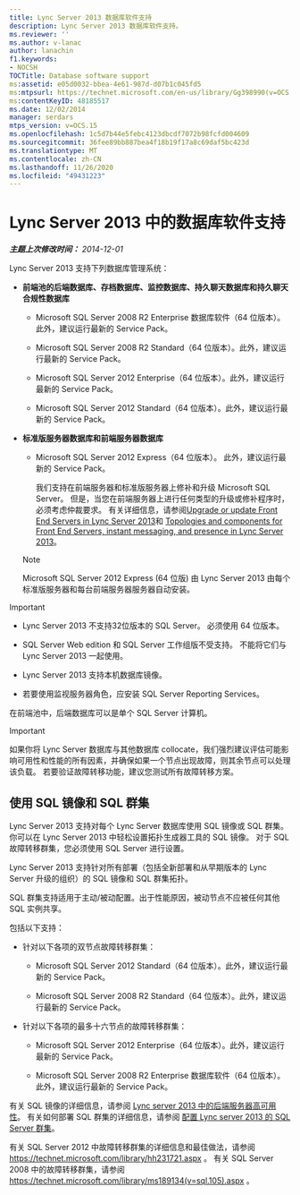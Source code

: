 ```yaml
---
title: Lync Server 2013 数据库软件支持
description: Lync Server 2013 数据库软件支持。
ms.reviewer: ''
ms.author: v-lanac
author: lanachin
f1.keywords:
- NOCSH
TOCTitle: Database software support
ms:assetid: e05d0032-bbea-4e61-987d-d07b1c045fd5
ms:mtpsurl: https://technet.microsoft.com/en-us/library/Gg398990(v=OCS.15)
ms:contentKeyID: 48185517
ms.date: 12/02/2014
manager: serdars
mtps_version: v=OCS.15
ms.openlocfilehash: 1c5d7b44e5febc4123dbcdf7072b98fcfd004609
ms.sourcegitcommit: 36fee89bb887bea4f18b19f17a8c69daf5bc423d
ms.translationtype: MT
ms.contentlocale: zh-CN
ms.lasthandoff: 11/26/2020
ms.locfileid: "49431223"
---
```

# <a name="database-software-support-in-lync-server-2013"></a>Lync Server 2013 中的数据库软件支持

<div data-xmlns="http://www.w3.org/1999/xhtml">

<div class="topic" data-xmlns="http://www.w3.org/1999/xhtml" data-msxsl="urn:schemas-microsoft-com:xslt" data-cs="https://msdn.microsoft.com/">

<div data-asp="https://msdn2.microsoft.com/asp">



</div>

<div id="mainSection">

<div id="mainBody">

<span> </span>

_**主题上次修改时间：** 2014-12-01_

Lync Server 2013 支持下列数据库管理系统：

  - **前端池的后端数据库、存档数据库、监控数据库、持久聊天数据库和持久聊天合规性数据库**
    
      - Microsoft SQL Server 2008 R2 Enterprise 数据库软件（64 位版本）。此外，建议运行最新的 Service Pack。
    
      - Microsoft SQL Server 2008 R2 Standard（64 位版本）。此外，建议运行最新的 Service Pack。
    
      - Microsoft SQL Server 2012 Enterprise（64 位版本）。此外，建议运行最新的 Service Pack。
    
      - Microsoft SQL Server 2012 Standard（64 位版本）。此外，建议运行最新的 Service Pack。

  - **标准版服务器数据库和前端服务器数据库**
    
      - Microsoft SQL Server 2012 Express（64 位版本）。 此外，建议运行最新的 Service Pack。
        
        我们支持在前端服务器和标准版服务器上修补和升级 Microsoft SQL Server。 但是，当您在前端服务器上进行任何类型的升级或修补程序时，必须考虑仲裁要求。 有关详细信息，请参阅[Upgrade or update Front End Servers in Lync Server 2013](lync-server-2013-upgrade-or-update-front-end-servers.md)和 [Topologies and components for Front End Servers, instant messaging, and presence in Lync Server 2013](lync-server-2013-topologies-and-components-for-front-end-servers-instant-messaging-and-presence.md)。
    
    <div>
    

    > [!NOTE]  
    > Microsoft SQL Server 2012 Express (64 位版) 由 Lync Server 2013 由每个标准版服务器和每台前端服务器服务器自动安装。

    
    </div>

<div>


> [!IMPORTANT]  
> <UL>
> <LI>
> <P>Lync Server 2013 不支持32位版本的 SQL Server。 必须使用 64 位版本。</P>
> <LI>
> <P>SQL Server Web edition 和 SQL Server 工作组版不受支持。 不能将它们与 Lync Server 2013 一起使用。</P>
> <LI>
> <P>Lync Server 2013 支持本机数据库镜像。</P>
> <LI>
> <P>若要使用监视服务器角色，应安装 SQL Server Reporting Services。</P></LI></UL>



</div>

在前端池中，后端数据库可以是单个 SQL Server 计算机。

<div>


> [!IMPORTANT]  
> 如果你将 Lync Server 数据库与其他数据库 collocate，我们强烈建议评估可能影响可用性和性能的所有因素，并确保如果一个节点出现故障，则其余节点可以处理该负载。 若要验证故障转移功能，建议您测试所有故障转移方案。



</div>

<div>

## <a name="using-sql-mirroring-and-sql-clustering"></a>使用 SQL 镜像和 SQL 群集

Lync Server 2013 支持对每个 Lync Server 数据库使用 SQL 镜像或 SQL 群集。 你可以在 Lync Server 2013 中轻松设置拓扑生成器工具的 SQL 镜像。 对于 SQL 故障转移群集，您必须使用 SQL Server 进行设置。

Lync Server 2013 支持针对所有部署（包括全新部署和从早期版本的 Lync Server 升级的组织）的 SQL 镜像和 SQL 群集拓扑。

SQL 群集支持适用于主动/被动配置。出于性能原因，被动节点不应被任何其他 SQL 实例共享。

包括以下支持：

  - 针对以下各项的双节点故障转移群集：
    
      - Microsoft SQL Server 2012 Standard（64 位版本）。此外，建议运行最新的 Service Pack。
    
      - Microsoft SQL Server 2008 R2 Standard（64 位版本）。此外，建议运行最新的 Service Pack。

  - 针对以下各项的最多十六节点的故障转移群集：
    
      - Microsoft SQL Server 2012 Enterprise（64 位版本）。此外，建议运行最新的 Service Pack。
    
      - Microsoft SQL Server 2008 R2 Enterprise 数据库软件（64 位版本）。此外，建议运行最新的 Service Pack。

有关 SQL 镜像的详细信息，请参阅 [Lync server 2013 中的后端服务器高可用性](lync-server-2013-back-end-server-high-availability.md)。 有关如何部署 SQL 群集的详细信息，请参阅 [配置 Lync server 2013 的 SQL Server 群集](lync-server-2013-configure-sql-server-clustering.md)。

有关 SQL Server 2012 中故障转移群集的详细信息和最佳做法，请参阅 <https://technet.microsoft.com/library/hh231721.aspx> 。 有关 SQL Server 2008 中的故障转移群集，请参阅 <https://technet.microsoft.com/library/ms189134(v=sql.105).aspx> 。

</div>

</div>

<span> </span>

</div>

</div>

</div>

